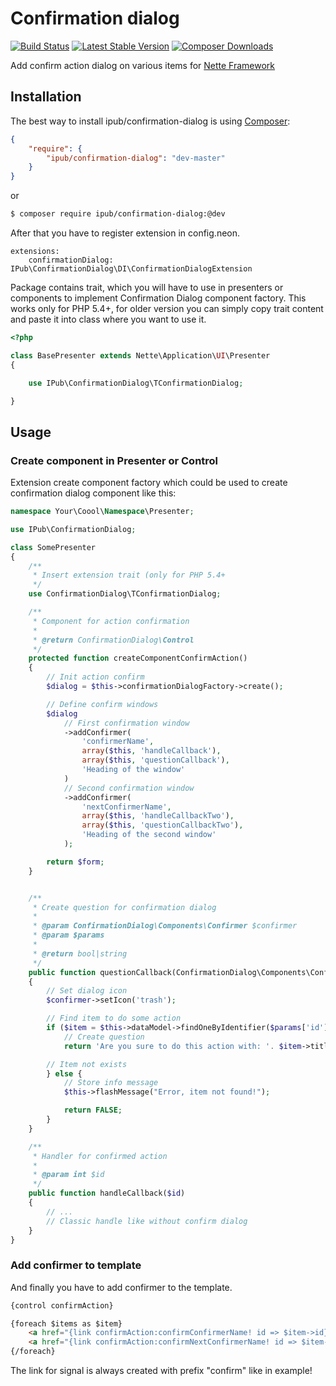 # Confirmation dialog

[![Build Status](https://img.shields.io/travis/iPublikuj/confirmation-dialog.svg?style=flat-square)](https://travis-ci.org/iPublikuj/confirmation-dialog)
[![Latest Stable Version](https://img.shields.io/packagist/v/ipub/confirmation-dialog.svg?style=flat-square)](https://packagist.org/packages/ipub/confirmation-dialog)
[![Composer Downloads](https://img.shields.io/packagist/dt/ipub/confirmation-dialog.svg?style=flat-square)](https://packagist.org/packages/ipub/confirmation-dialog)

Add confirm action dialog on various items for [Nette Framework](http://nette.org/)

## Installation

The best way to install ipub/confirmation-dialog is using  [Composer](http://getcomposer.org/):

```json
{
	"require": {
		"ipub/confirmation-dialog": "dev-master"
	}
}
```

or

```sh
$ composer require ipub/confirmation-dialog:@dev
```

After that you have to register extension in config.neon.

```neon
extensions:
	confirmationDialog: IPub\ConfirmationDialog\DI\ConfirmationDialogExtension
```

Package contains trait, which you will have to use in presenters or components to implement Confirmation Dialog component factory. This works only for PHP 5.4+, for older version you can simply copy trait content and paste it into class where you want to use it.

```php
<?php

class BasePresenter extends Nette\Application\UI\Presenter
{

	use IPub\ConfirmationDialog\TConfirmationDialog;

}
```

## Usage

### Create component in Presenter or Control

Extension create component factory which could be used to create confirmation dialog component like this:

```php
namespace Your\Coool\Namespace\Presenter;

use IPub\ConfirmationDialog;

class SomePresenter
{
	/**
	 * Insert extension trait (only for PHP 5.4+
	 */
	use ConfirmationDialog\TConfirmationDialog;

	/**
	 * Component for action confirmation
	 *
	 * @return ConfirmationDialog\Control
	 */
	protected function createComponentConfirmAction()
	{
		// Init action confirm
		$dialog = $this->confirmationDialogFactory->create();

		// Define confirm windows
		$dialog
			// First confirmation window
			->addConfirmer(
				'confirmerName',
				array($this, 'handleCallback'),
				array($this, 'questionCallback'),
				'Heading of the window'
			)
			// Second confirmation window
			->addConfirmer(
				'nextConfirmerName',
				array($this, 'handleCallbackTwo'),
				array($this, 'questionCallbackTwo'),
				'Heading of the second window'
			);

		return $form;
	}


	/**
	 * Create question for confirmation dialog
	 *
	 * @param ConfirmationDialog\Components\Confirmer $confirmer
	 * @param $params
	 *
	 * @return bool|string
	 */
	public function questionCallback(ConfirmationDialog\Components\Confirmer $confirmer, $params)
	{
		// Set dialog icon
		$confirmer->setIcon('trash');

		// Find item to do some action
		if ($item = $this->dataModel->findOneByIdentifier($params['id'])) {
			// Create question
			return 'Are you sure to do this action with: '. $item->title;

		// Item not exists
		} else {
			// Store info message
			$this->flashMessage("Error, item not found!");

			return FALSE;
		}
	}

	/**
	 * Handler for confirmed action
	 *
	 * @param int $id
	 */
	public function handleCallback($id)
	{
		// ...
		// Classic handle like without confirm dialog
	}
}
```

### Add confirmer to template

And finally you have to add confirmer to the template.

```html
{control confirmAction}

{foreach $items as $item}
    <a href="{link confirmAction:confirmConfirmerName! id => $item->id}">Do something with item {$item->title}</a>
    <a href="{link confirmAction:confirmNextConfirmerName! id => $item->id}">Do something else with item {$item->title}</a>
{/foreach}
```

The link for signal is always created with prefix "confirm" like in example!